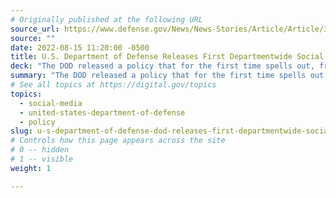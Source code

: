 ```yaml
---
# Originally published at the following URL
source_url: https://www.defense.gov/News/News-Stories/Article/Article/3121412/dod-releases-first-departmentwide-social-media-policy/
source: ""
date: 2022-08-15 11:20:00 -0500
title: U.S. Department of Defense Releases First Departmentwide Social Media Policy 
deck: "The DOD released a policy that for the first time spells out, from the highest levels of the defense community, how DOD military and civilian personnel should use official social media accounts to best advance the mission of the U.S. military and further instill trust in the credibility of the DOD."
summary: "The DOD released a policy that for the first time spells out, from the highest levels of the defense community, how DOD military and civilian personnel should use official social media accounts to best advance the mission of the U.S. military and further instill trust in the credibility of the DOD."
# See all topics at https://digital.gov/topics
topics:
  - social-media
  - united-states-department-of-defense
  - policy
slug: u-s-department-of-defense-dod-releases-first-departmentwide-social-media-policy
# Controls how this page appears across the site
# 0 -- hidden
# 1 -- visible
weight: 1

---
```

